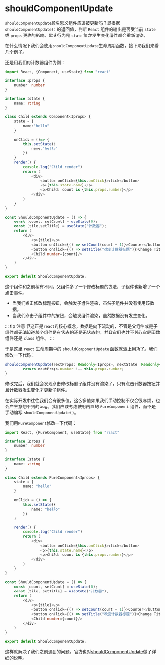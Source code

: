 # shouldComponentUpdate

`shouldComponentUpdate`顾名思义组件应该被更新吗？即根据 `shouldComponentUpdate()` 的返回值，判断 `React` 组件的输出是否受当前 `state` 或 `props` 更改的影响。默认行为是 `state` 每次发生变化组件都会重新渲染。

在什么情况下我们会使用`shouldComponentUpdate`生命周期函数，接下来我们来看几个例子。

还是用我们的计数器组件为例：

```typescript jsx
import React, {Component, useState} from "react"

interface Iprops {
    number: number
}

interface Istate {
    name: string
}

class Child extends Component<Iprops> {
    state = {
        name:"hello"
    }

    onClick = ()=> {
        this.setState({
            name:"hello"
        })
    }
    render() {
        console.log("Child render")
        return (
            <div>
                <button onClick={this.onClick}>click</button>
                <p>{this.state.name}</p>
                <p>Child: count is {this.props.number}</p>
            </div>
        )
    }
}

const ShouldComponentUpdate = () => {
    const [count, setCount] = useState(0);
    const [tile,setTitle] = useState("计数器");
    return (
        <div>
            <p>{tile}</p>
            <button onClick={() => setCount(count + 1)}>Counter</button>
            <button onClick={() => setTitle("改变计数器标题")}>Change Title</button>
            <Child number={count}/>
        </div>
    )
}

export default ShouldComponentUpdate;
```

这个组件和之前稍有不同，父组件多了一个修改标题的方法，子组件也新增了一个点击事件。

- 当我们点击修改标题按钮，会触发子组件渲染，虽然子组件并没有使用该数据。
- 当我们点击子组件中的按钮，会触发组件渲染，虽然数据没有发生变化。

::: tip 注意
但这正是`react`的核心概念，数据是向下流动的，不管是父组件或是子组件都无法知道某个组件是有状态的还是无状态的，并且它们也并不关心它是函数组件还是 `class` 组件。
:::

于是这里 `react` 生命周期中的 `shouldComponentUpdate` 函数就派上用场了。我们修改一下代码：

```typescript jsx
shouldComponentUpdate(nextProps: Readonly<Iprops>, nextState: Readonly<Istate>, nextContext: any): boolean {
        return nextProps.number !== this.props.number;
}
```

修改完后，我们就会发现点击修改标题子组件没有渲染了，只有点击计数器按钮并且计数器发生变化才更新子组件。

在实际开发中往往我们会有很多值，这么多值如果我们手动控制不仅会很麻烦，也会产生意想不到的bug。我们应该考虑使用内置的 `PureComponent` 组件，而不是手动编写 `shouldComponentUpdate()`。

我们用`PureComponent`修改一下代码：

```typescript jsx
import React, {PureComponent, useState} from "react"

interface Iprops {
    number: number
}

interface Istate {
    name: string
}

class Child extends PureComponent<Iprops> {
    state = {
        name: "hello"
    }

    onClick = () => {
        this.setState({
            name: "hello"
        })
    }

    render() {
        console.log("Child render")
        return (
            <div>
                <button onClick={this.onClick}>click</button>
                <p>{this.state.name}</p>
                <p>Child: count is {this.props.number}</p>
            </div>
        )
    }
}

const ShouldComponentUpdate = () => {
    const [count, setCount] = useState(0);
    const [tile, setTitle] = useState("计数器");
    return (
        <div>
            <p>{tile}</p>
            <button onClick={() => setCount(count + 1)}>Counter</button>
            <button onClick={() => setTitle("改变计数器标题")}>Change Title</button>
            <Child number={count}/>
        </div>
    )
}

export default ShouldComponentUpdate;
```

这样就解决了我们之前遇到的问题。官方也对[shouldComponentUpdate](https://zh-hans.reactjs.org/docs/react-component.html#shouldcomponentupdate)做了详细的说明。
